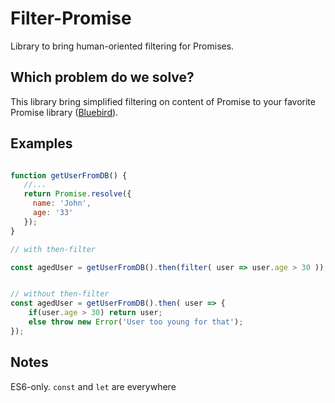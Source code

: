 # Filter-Promise

Library to bring human-oriented filtering for Promises.

## Which problem do we solve?

This library bring simplified filtering on content of Promise to your favorite Promise library ([Bluebird](http://bluebirdjs.com/)).

## Examples

```javascript

function getUserFromDB() {
   //...
   return Promise.resolve({
     name: 'John',
     age: '33'
   });
}

// with then-filter

const agedUser = getUserFromDB().then(filter( user => user.age > 30 ));


// without then-filter
const agedUser = getUserFromDB().then( user => {
    if(user.age > 30) return user;
    else throw new Error('User too young for that');
});

```

## Notes

ES6-only. `const` and `let` are everywhere

